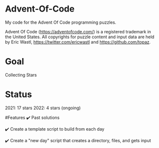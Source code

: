 # Advent-Of-Code
My code for the Advent Of Code programming puzzles.


Advent Of Code (https://adventofcode.com/) is a registered trademark in the United States. All copyrights for puzzle content and input data are held by Eric Wastl, https://twitter.com/ericwastl and https://github.com/topaz.

# Goal
Collecting Stars

# Status
2021: 17 stars
2022: 4 stars (ongoing)

#Features
:heavy_check_mark: Past solutions


:heavy_check_mark: Create a template script to build from each day


:heavy_check_mark: Create a "new day" script that creates a directory, files, and gets input
